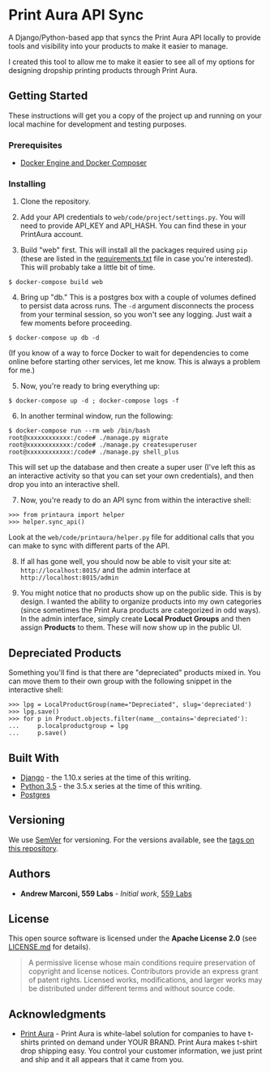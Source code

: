 # Print Aura API Sync

A Django/Python-based app that syncs the Print Aura API locally to provide tools and visibility into your products to make it easier to manage.

I created this tool to allow me to make it easier to see all of my options for designing dropship printing products through Print Aura.


## Getting Started

These instructions will get you a copy of the project up and running on your local machine for development and testing purposes.


### Prerequisites

*  [Docker Engine and Docker Composer](https://docs.docker.com)


### Installing

1. Clone the repository.

2. Add your API credentials to ```web/code/project/settings.py```. You will need to provide API_KEY and API_HASH. You can find these in your PrintAura account.

3. Build "web" first. This will install all the packages required using `pip` (these are listed in the [requirements.txt](./web/requirements.txt) file in case you're interested). This will probably take a little bit of time.
```
$ docker-compose build web
```

4. Bring up "db." This is a postgres box with a couple of volumes defined to persist data across runs. The ```-d``` argument disconnects the process from your terminal session, so you won't see any logging. Just wait a few moments before proceeding.
```
$ docker-compose up db -d
```
(If you know of a way to force Docker to wait for dependencies to come online before starting other services, let me know. This is always a problem for me.)

5. Now, you're ready to bring everything up:
```
$ docker-compose up -d ; docker-compose logs -f
```

6. In another terminal window, run the following:
```
$ docker-compose run --rm web /bin/bash
root@xxxxxxxxxxxx:/code# ./manage.py migrate
root@xxxxxxxxxxxx:/code# ./manage.py createsuperuser
root@xxxxxxxxxxxx:/code# ./manage.py shell_plus
```
This will set up the database and then create a super user (I've left this as an interactive activity so that you can set your own credentials), and then drop you into an interactive shell.

7. Now, you're ready to do an API sync from within the interactive shell:
```
>>> from printaura import helper
>>> helper.sync_api()
```
Look at the ```web/code/printaura/helper.py``` file for additional calls that you can make to sync with different parts of the API.

8. If all has gone well, you should now be able to visit your site at:  ```http://localhost:8015/``` and the admin interface at ```http://localhost:8015/admin```

9. You might notice that no products show up on the public side. This is by design. I wanted the ability to organize products into my own categories (since sometimes the Print Aura products are categorized in odd ways). In the admin interface, simply create **Local Product Groups** and then assign **Products** to them. These will now show up in the public UI.


## Depreciated Products
Something you'll find is that there are "depreciated" products mixed in. You can move them to their own group with the following snippet in the interactive shell:
```
>>> lpg = LocalProductGroup(name="Depreciated", slug='depreciated')
>>> lpg.save()
>>> for p in Product.objects.filter(name__contains='depreciated'):
...     p.localproductgroup = lpg
...     p.save()
```

## Built With

* [Django](https://docs.djangoproject.com/en/1.10/) - the 1.10.x series at the time of this writing.
* [Python 3.5](https://docs.python.org/3/) - the 3.5.x series at  the time of this writing.
* [Postgres](https://www.postgresql.org/docs/)


## Versioning

We use [SemVer](http://semver.org/) for versioning. For the versions available, see the [tags on this repository](https://github.com/your/printaura-api-wrapper/tags).


## Authors

* **Andrew Marconi, 559 Labs** - *Initial work*, [559 Labs](https://github.com/559Labs)


## License

This open source software is licensed under the **Apache License 2.0** (see [LICENSE.md](LICENSE.md) for details).

  > A permissive license whose main conditions require preservation of copyright and license notices. Contributors provide an express grant of patent rights. Licensed works, modifications, and larger works may be distributed under different terms and without source code.


## Acknowledgments

* [Print Aura](http://www.printaura.com/) - Print Aura is white-label solution for companies to have t-shirts printed on demand under YOUR BRAND. Print Aura makes t-shirt drop shipping easy. You control your customer information, we just print and ship and it all appears that it came from you.
